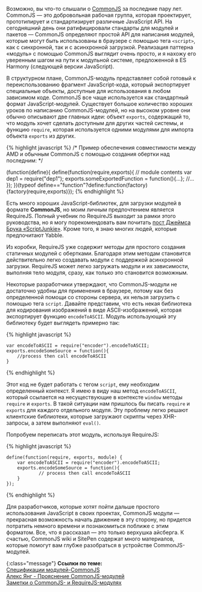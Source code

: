 <!-- ### CommonJS Модули -->


Возможно, вы что-то слышали о [CommonJS][4] за последние пару лет. CommonJS — это
добровольная рабочая группа, которая проектирует, прототипирует и стандартизирует
различные JavaScript API. На сегодняшний день они ратифицировали стандарты для
модулей и пакетов — CommonJS определяют простой API для написания модулей,
которые могут быть использованы в браузере с помощью тега `<script>`, как 
с синхронной, так и с асинхронной загрузкой. Реализация паттерна «модуль»
с помощью CommonJS выглядит очень просто, и я нахожу его уверенным шагом на пути
к модульной системе, предложенной в ES Harmony (следующей версии JavaScript).

В структурном плане, CommonJS-модуль представляет собой готовый к переиспользованию
фрагмент JavaScript-кода, который экспортирует специальные объекты, доступные
для использования в любом зависимом коде. CommonJS все чаще используется как
стандартный формат JavaScript-модулей. Существует большое количество хороших
уроков по написанию CommonJS-модулей, но на высоком уровне они обычно описывают
две главных идеи: объект `exports`, содержащий то, что модуль хочет сделать
доступным для других частей системы, и функцию `require`, которая используется
одними модулями для импорта объекта `exports` из других.

{% highlight javascript %}
/*
Пример обеспечения совместимости между AMD и обычным CommonJS с помощью
создания обертки над последним:
*/

(function(define){
define(function(require,exports){
  // module contents
  var dep1 = require("dep1");
  exports.someExportedFunction = function(){...};
  //...
});
})(typeof define=="function"?define:function(factory){factory(require,exports)});
{% endhighlight %}

Есть много хороших JavaScript-библиотек, для загрузки модулей в формате
**CommonJS**, но моим личным предпочтением является RequireJS. Полный учебник
по RequireJS выходит за рамки этого руководства, но я могу порекомендовать вам
почитать [пост Джеймса Брука «ScriptJunkie»][5]. Кроме того, я знаю многих людей,
которые предпочитают Yabble.

Из коробки, RequireJS уже содержит методы для простого создания статичных
модулей с обертками. Благодаря этим методам становится действительно легко
создавать модули с поддержкой асинхронной загрузки. RequireJS может легко
загружать модули и их зависимости, выполняя тело модуля, сразу, как только это
становится возможным.

Некоторые разработчики утверждают, что CommonJS-модули не достаточно удобны
для применения в браузере, потому как без определенной помощи со стороны сервера,
их нельзя загрузить с помощью тега `script`. Давайте представим, что есть некая
библиотека для кодирования изображений в виде ASCII-изображений, которая
экспортирует функцию `encodeToASCII`. Модуль использующий эту библиотеку
будет выглядеть примерно так:

{% highlight javascript %}

    var encodeToASCII = require("encoder").encodeToASCII;
    exports.encodeSomeSource = function(){
        //process then call encodeToASCII
    }

{% endhighlight %}

Этот код не будет работать с тегом `script`, ему необходим определенный контекст.
Я имею в виду наш метод `encodeToASCII`, который ссылается на несуществующие
в контексте `window` методы `require` и `exports`. В такой ситуации нам пришлось
бы писать `require` и `exports` для каждого отдельного модуля. Эту проблему
легко решают клиентские библиотеки, которые загружают скрипты через XHR-запросы,
а затем выполняют `eval()`.

Попробуем переписать этот модуль, используя RequireJS:

{% highlight javascript %}

    define(function(require, exports, module) {
        var encodeToASCII = require("encoder").encodeToASCII;
        exports.encodeSomeSource = function(){
                // process then call encodeToASCII
        }
    });
    
{% endhighlight %}

Для разработчиков, которые хотят пойти дальше простого использования JavaScript
в своих проектах, CommonJS модули — прекрасная возможность начать движение в эту
сторону, но придется потратить немного времени и познакомиться поближе с этим
форматом. Все, что я рассказал — это только верхушка айсберга. К счастью, 
CommonJS wiki и SitePen содержат много материалов, которые помогут вам глубже
разобраться в устройстве CommonJS-модулей.

{:class="message"}
**Ссылки по теме:**  
[Спецификации модулей-CommonJS][1]  
[Алекс Янг - Прояснение CommonJS-модулей][2]  
[Заметки о CommonJS- и RequireJS-модулях][3]  

[1]: http://wiki.commonjs.org/wiki/Modules
[2]: http://dailyjs.com/2010/10/18/modules/
[3]: http://requirejs.org/docs/commonjs.html#packages
[4]: http://commonjs.org
[5]: http://msdn.microsoft.com/en-us/scriptjunkie/ff943568
